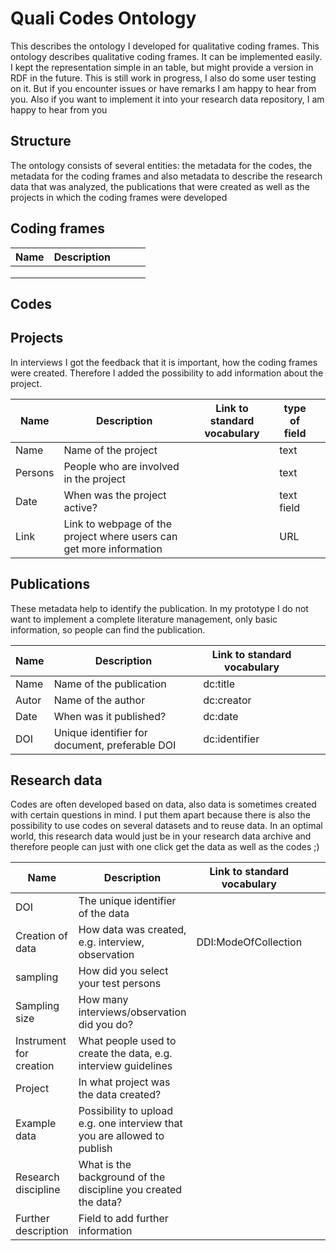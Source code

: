 # Quali Codes Ontology
This describes the ontology I developed for qualitative coding frames. This ontology describes qualitative coding frames. It can be implemented easily. I kept the representation simple in an table, but might provide a version in RDF in the future. This is still work in progress, I also do some user testing on it. But if you encounter issues or have remarks I am happy to hear from you. Also if you want to implement it into your research data repository, I am happy to hear from you

## Structure
The ontology consists of several entities: the metadata for the codes, the metadata for the coding frames and also metadata to describe the research data that was analyzed, the publications that were created as well as the projects in which the coding frames were developed

## Coding frames
|Name   |Description   |   |   |   |
|---|---|---|---|---|
|   |   |   |   |   |
|   |   |   |   |   |
|   |   |   |   |   |

## Codes

## Projects
In interviews I got the feedback that it is important, how the coding frames were created. Therefore I added the possibility to add information about the project.

|Name   |Description   |Link to standard vocabulary   |type of field   |   |
|---|---|---|---|---|
|Name   |Name of the project   |   |text   |   |
|Persons   |People who are involved in the project   |   |text   |   |
|Date   |When was the project active?   |  |text field   |   |
|Link   |Link to webpage of the project where users can get more information |   |URL   |   |

## Publications
These metadata help to identify the publication. In my prototype I do not want to implement a complete literature management, only basic information, so people can find the publication.

|Name   |Description   |Link to standard vocabulary   |   |   |
|---|---|---|---|---|
|Name   |Name of the publication   |dc:title   |   |   |
|Autor   |Name of the author   |dc:creator   |   |   |
|Date   |When was it published?   |dc:date   |   |   |
|DOI   |Unique identifier for document, preferable DOI   |dc:identifier   |   |   |

## Research data
Codes are often developed based on data, also data is sometimes created with certain questions in mind. I put them apart because there is also the possibility to use codes on several datasets and to reuse data. In an optimal world, this research data would just be in your research data archive and therefore people can just with one click get the data as well as the codes ;)

|Name   |Description   |Link to standard vocabulary   |   |   |
|---|---|---|---|---|
|DOI   |The unique identifier of the data|   |   |   |
|Creation of data| How data was created, e.g. interview, observation|DDI:ModeOfCollection
|sampling|How did you select your test persons| |  | ||
|Sampling size|How many interviews/observation did you do?
|Instrument for creation|What people used to create the data, e.g. interview guidelines
|Project|In what project was the data created?   |   |   |   |
|Example data|Possibility to upload e.g. one interview that you are allowed to publish|   |   |   |
|Research discipline|What is the background of the discipline you created the data?
|Further description|Field to add further information
